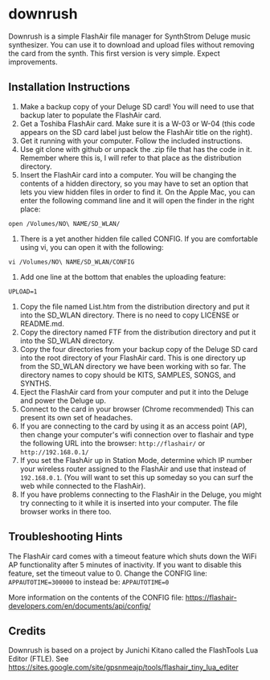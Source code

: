 # downrush
Downrush is a simple FlashAir file manager for SynthStrom Deluge music synthesizer. You can use it to download and upload files without removing the card from the synth. This first version is very simple. Expect improvements.

## Installation Instructions
1. Make a backup copy of your Deluge SD card! You will need to use that backup later to populate the FlashAir card.
1. Get a Toshiba FlashAir card. Make sure it is a  W-03 or W-04 (this code appears on the SD card label just below the FlashAir title on the right).
1. Get it running with your computer. Follow the included instructions.
1. Use git clone with github or unpack the .zip file that has the code in it. Remember where this is, I will refer to that place as the distribution directory.
1. Insert the FlashAir card into a computer. You will be changing the contents of a hidden directory, so you may have
to set an option that lets you view hidden files in order to find it. On the Apple Mac, you can enter the following command
line and it will open the finder in the right place:
```
open /Volumes/NO\ NAME/SD_WLAN/
```
1. There is a yet another hidden file called CONFIG. If you are comfortable using vi, you can open it with the following:
```
vi /Volumes/NO\ NAME/SD_WLAN/CONFIG
```
1. Add one line at the bottom that enables the uploading feature:
```
UPLOAD=1
```

1. Copy the file named List.htm from the distribution directory and put it into the SD_WLAN directory. There is no need to copy LICENSE or README.md.
1. Copy the directory named FTF from the distribution directory and put it into the SD_WLAN directory.
1. Copy the four directories from your backup copy of the Deluge SD card into the root directory of your FlashAir card. This is one directory up from the SD_WLAN directory we have been working with so far. The directory names to copy should be KITS, SAMPLES, SONGS, and SYNTHS.
1. Eject the FlashAir card from your computer and put it into the Deluge and power the Deluge up.
1. Connect to the card in your browser (Chrome recommended) This can present its own set of headaches.
  1. If you are connecting to the card by using it as an access point (AP), then change your computer's wifi
  connection over to flashair and type the following URL into the browser: `http://flashair/` or `http://192.168.0.1/`
  2. If you set the FlashAir up in Station Mode, determine which IP number your wireless router assigned to the FlashAir and use that instead of `192.168.0.1`. (You will want to set this up someday so you can surf the web while connected to the FlashAir).
  3. If you have problems connecting to the FlashAir in the Deluge, you might try connecting to it while it is inserted into your computer. The file browser works in there too.

## Troubleshooting Hints

The FlashAir card comes with a timeout feature which shuts down the WiFi AP functionality after 5 minutes of inactivity. If you want to disable this feature, set the timeout value to 0.
Change the CONFIG line: `APPAUTOTIME=300000` to instead be: `APPAUTOTIME=0` 

More information on the contents of the CONFIG file:
https://flashair-developers.com/en/documents/api/config/

## Credits

Downrush is based on a project by Junichi Kitano called the FlashTools Lua Editor (FTLE). See https://sites.google.com/site/gpsnmeajp/tools/flashair_tiny_lua_editer
